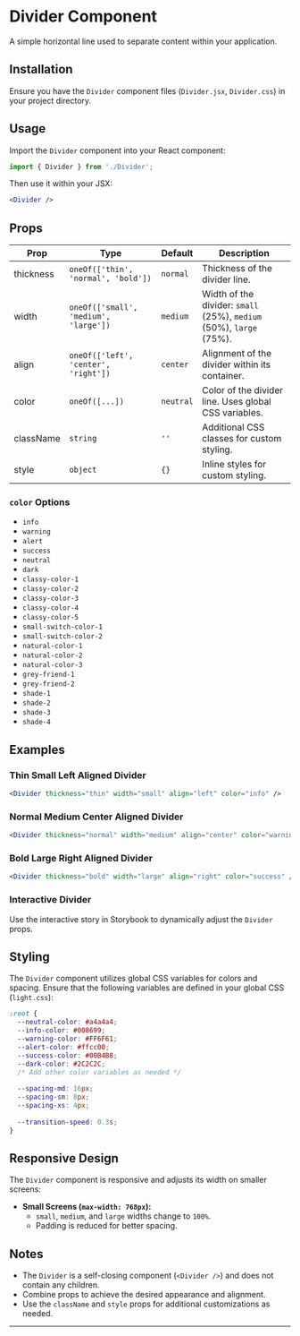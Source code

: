 # Divider Component

A simple horizontal line used to separate content within your application.

## Installation

Ensure you have the `Divider` component files (`Divider.jsx`, `Divider.css`) in your project directory.

## Usage

Import the `Divider` component into your React component:

```jsx
import { Divider } from './Divider';
```

Then use it within your JSX:

```jsx
<Divider />
```

## Props

| Prop      | Type                                  | Default   | Description                                                  |
| --------- | ------------------------------------- | --------- | ------------------------------------------------------------ |
| thickness | `oneOf(['thin', 'normal', 'bold'])`   | `normal`  | Thickness of the divider line.                               |
| width     | `oneOf(['small', 'medium', 'large'])` | `medium`  | Width of the divider: `small` (25%), `medium` (50%), `large` (75%). |
| align     | `oneOf(['left', 'center', 'right'])`  | `center`  | Alignment of the divider within its container.               |
| color     | `oneOf([...])`                        | `neutral` | Color of the divider line. Uses global CSS variables.        |
| className | `string`                              | `''`      | Additional CSS classes for custom styling.                   |
| style     | `object`                              | `{}`      | Inline styles for custom styling.                            |

### `color` Options

- `info`
- `warning`
- `alert`
- `success`
- `neutral`
- `dark`
- `classy-color-1`
- `classy-color-2`
- `classy-color-3`
- `classy-color-4`
- `classy-color-5`
- `small-switch-color-1`
- `small-switch-color-2`
- `natural-color-1`
- `natural-color-2`
- `natural-color-3`
- `grey-friend-1`
- `grey-friend-2`
- `shade-1`
- `shade-2`
- `shade-3`
- `shade-4`

## Examples

### Thin Small Left Aligned Divider

```jsx
<Divider thickness="thin" width="small" align="left" color="info" />
```

### Normal Medium Center Aligned Divider

```jsx
<Divider thickness="normal" width="medium" align="center" color="warning" />
```

### Bold Large Right Aligned Divider

```jsx
<Divider thickness="bold" width="large" align="right" color="success" />
```

### Interactive Divider

Use the interactive story in Storybook to dynamically adjust the `Divider` props.

## Styling

The `Divider` component utilizes global CSS variables for colors and spacing. Ensure that the following variables are defined in your global CSS (`light.css`):

```css
:root {
  --neutral-color: #a4a4a4;
  --info-color: #008699;
  --warning-color: #FF6F61;
  --alert-color: #ffcc00;
  --success-color: #00B4B8;
  --dark-color: #2C2C2C;
  /* Add other color variables as needed */
  
  --spacing-md: 16px;
  --spacing-sm: 8px;
  --spacing-xs: 4px;
  
  --transition-speed: 0.3s;
}
```

## Responsive Design

The `Divider` component is responsive and adjusts its width on smaller screens:

- **Small Screens (`max-width: 768px`):**
  - `small`, `medium`, and `large` widths change to `100%`.
  - Padding is reduced for better spacing.

## Notes

- The `Divider` is a self-closing component (`<Divider />`) and does not contain any children.
- Combine props to achieve the desired appearance and alignment.
- Use the `className` and `style` props for additional customizations as needed.

---

